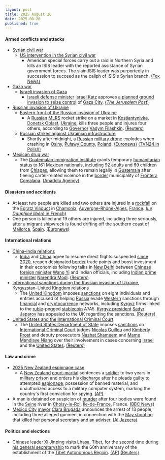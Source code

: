 ```yaml
---
layout: post
title: 2025 August 20
date: 2025-08-20
published: true
---
```



#### Armed conflicts and attacks

* [Syrian civil war](https://en.wikipedia.org/wiki/Syrian_civil_war "Syrian civil war")
  * [US intervention in the Syrian civil war](https://en.wikipedia.org/wiki/US_intervention_in_the_Syrian_civil_war "US intervention in the Syrian civil war")
    * American special forces carry out a raid in Northern Syria and kills an ISIS leader with the reported assistance of Syrian government forces. The slain ISIS leader was purportedly in succession to succeed as the caliph of ISIS's Syrian branch. [(Fox News)](https://www.foxnews.com/us/us-military-raid-syria-eliminates-isis-leader-waiting-key-financier-officials)
* [Gaza war](https://en.wikipedia.org/wiki/Gaza_war "Gaza war")
  * [Israeli invasion of Gaza](https://en.wikipedia.org/wiki/Israeli_invasion_of_Gaza "Israeli invasion of Gaza")
    * [Israeli defense minister](https://en.wikipedia.org/wiki/Ministry_of_Defense_%28Israel%29 "Ministry of Defense (Israel)") [Israel Katz](https://en.wikipedia.org/wiki/Israel_Katz "Israel Katz") approves [a planned ground invasion to seize control](https://en.wikipedia.org/wiki/2025_Gaza_City_offensive "2025 Gaza City offensive") of [Gaza City](https://en.wikipedia.org/wiki/Gaza_City "Gaza City"). [(*The Jerusalem Post*)](https://www.jpost.com/israel-news/defense-news/article-864732)
* [Russian invasion of Ukraine](https://en.wikipedia.org/wiki/Russian_invasion_of_Ukraine "Russian invasion of Ukraine")
  * [Eastern front of the Russian invasion of Ukraine](https://en.wikipedia.org/wiki/Eastern_front_of_the_Russian_invasion_of_Ukraine "Eastern front of the Russian invasion of Ukraine")
    * A [Russian](https://en.wikipedia.org/wiki/Russian_Armed_Forces "Russian Armed Forces") [MLRS](https://en.wikipedia.org/wiki/Multiple_rocket_launcher "Multiple rocket launcher") rocket strike on a market in [Kostiantynivka](https://en.wikipedia.org/wiki/Kostiantynivka "Kostiantynivka"), [Donetsk Oblast](https://en.wikipedia.org/wiki/Donetsk_Oblast "Donetsk Oblast"), [Ukraine](https://en.wikipedia.org/wiki/Ukraine "Ukraine"), kills three people and injures four others, according to [Governor](https://en.wikipedia.org/wiki/Governor_of_Donetsk_Oblast "Governor of Donetsk Oblast") [Vadym Filashkin](https://en.wikipedia.org/wiki/Vadym_Filashkin "Vadym Filashkin"). [(Reuters)](https://www.reuters.com/world/three-killed-russian-shelling-key-eastern-ukrainian-city-local-officials-say-2025-08-20/)
  * [Russian strikes against Ukrainian infrastructure](https://en.wikipedia.org/wiki/Russian_strikes_against_Ukrainian_infrastructure_%282022%E2%80%93present%29 "Russian strikes against Ukrainian infrastructure (2022–present)")
    * Shortly after midnight, a [Russian](https://en.wikipedia.org/wiki/Russia "Russia") [military drone](https://en.wikipedia.org/wiki/Drone_warfare "Drone warfare") explodes when crashing in [Osiny](https://en.wikipedia.org/wiki/Osiny%2C_Pu%C5%82awy_County "Osiny, Puławy County"), [Puławy County](https://en.wikipedia.org/wiki/Pu%C5%82awy_County "Puławy County"), [Poland](https://en.wikipedia.org/wiki/Poland "Poland"). [(Euronews)](https://www.euronews.com/2025/08/20/suspected-military-drone-crashes-and-explodes-in-eastern-poland-officials-say) [(TVN24 in Polish)](https://tvn24.pl/polska/mon-mamy-do-czynienia-z-rosyjskim-dronem-prowokacja-st8608372)
* [Mexican drug war](https://en.wikipedia.org/wiki/Mexican_drug_war "Mexican drug war")
  * The [Guatemalan Immigration Institute](https://en.wikipedia.org/wiki/Guatemalan_Immigration_Institute "Guatemalan Immigration Institute") grants temporary [humanitarian status](https://en.wikipedia.org/wiki/Humanitarian_visa "Humanitarian visa") to 161 [Mexican](https://en.wikipedia.org/wiki/Mexicans "Mexicans") nationals, including 92 adults and 69 children from [Chiapas](https://en.wikipedia.org/wiki/Chiapas "Chiapas"), allowing them to remain legally in [Guatemala](https://en.wikipedia.org/wiki/Guatemala "Guatemala") after fleeing cartel-related violence in the [border](https://en.wikipedia.org/wiki/Guatemala%E2%80%93Mexico_border "Guatemala–Mexico border") municipality of [Frontera Comalapa](https://en.wikipedia.org/wiki/Frontera_Comalapa "Frontera Comalapa"). [(Anadolu Agency)](https://www.aa.com.tr/en/americas/guatemala-agrees-to-shelter-161-mexicans-fleeing-violence-in-southern-mexico/3665060)

#### Disasters and accidents

* At least two people are killed and two others are injured in a [rockfall](https://en.wikipedia.org/wiki/Rockfall "Rockfall") on the [Égratz Viaduct](https://en.wikipedia.org/wiki/%C3%89gratz_Viaduct "Égratz Viaduct") in [Chamonix](https://en.wikipedia.org/wiki/Chamonix "Chamonix"), [Auvergne-Rhône-Alpes](https://en.wikipedia.org/wiki/Auvergne-Rh%C3%B4ne-Alpes "Auvergne-Rhône-Alpes"), [France](https://en.wikipedia.org/wiki/France "France"). [(*Le Dauphiné libéré* in French)](https://www.ledauphine.com/faits-divers-justice/2025/08/20/un-eboulement-fait-des-victimes-dans-les-egratz-a-passy)
* One person is killed and 19 others are injured, including three seriously, after a migrant shipwreck is found drifting off the southern coast of [Mallorca](https://en.wikipedia.org/wiki/Mallorca "Mallorca"), [Spain](https://en.wikipedia.org/wiki/Spain "Spain"). [(Euronews)](https://www.euronews.com/2025/08/20/one-dead-and-19-injured-after-migrant-shipwreck-found-drifting-off-mallorca)

#### International relations

* [China–India relations](https://en.wikipedia.org/wiki/China%E2%80%93India_relations "China–India relations")
  * [India](https://en.wikipedia.org/wiki/India "India") and [China](https://en.wikipedia.org/wiki/China "China") agree to resume direct flights suspended [since 2020](https://en.wikipedia.org/wiki/2020%E2%80%932021_China%E2%80%93India_skirmishes "2020–2021 China–India skirmishes"), reopen designated [border](https://en.wikipedia.org/wiki/Sino-Indian_border_dispute "Sino-Indian border dispute") trade points and boost investment in their economies following talks in [New Delhi](https://en.wikipedia.org/wiki/New_Delhi "New Delhi") between [Chinese foreign minister](https://en.wikipedia.org/wiki/Foreign_Minister_of_China "Foreign Minister of China") [Wang Yi](https://en.wikipedia.org/wiki/Wang_Yi "Wang Yi") and Indian officials, including [Indian prime minister](https://en.wikipedia.org/wiki/Prime_Minister_of_India "Prime Minister of India") [Narendra Modi](https://en.wikipedia.org/wiki/Narendra_Modi "Narendra Modi"). [(Reuters)](https://www.reuters.com/world/china/india-china-agree-resume-direct-flights-boost-business-links-2025-08-19/)
* [International sanctions during the Russian invasion of Ukraine](https://en.wikipedia.org/wiki/International_sanctions_during_the_Russian_invasion_of_Ukraine "International sanctions during the Russian invasion of Ukraine"), [Kyrgyzstan–United Kingdom relations](https://en.wikipedia.org/wiki/Kyrgyzstan%E2%80%93United_Kingdom_relations "Kyrgyzstan–United Kingdom relations")
  * The [United Kingdom](https://en.wikipedia.org/wiki/United_Kingdom "United Kingdom") imposes [sanctions](https://en.wikipedia.org/wiki/United_Kingdom_sanctions "United Kingdom sanctions") on eight individuals and entities accused of helping [Russia](https://en.wikipedia.org/wiki/Russia "Russia") evade [Western](https://en.wikipedia.org/wiki/Western_world "Western world") sanctions through [financial](https://en.wikipedia.org/wiki/Financial_network "Financial network") and [cryptocurrency](https://en.wikipedia.org/wiki/Cryptocurrency "Cryptocurrency") networks, including [Kyrgyz](https://en.wikipedia.org/wiki/Kyrgyzstan "Kyrgyzstan") firms linked to the [ruble](https://en.wikipedia.org/wiki/Digital_ruble "Digital ruble")-pegged [stablecoin](https://en.wikipedia.org/wiki/Stablecoin "Stablecoin") A7A5. [Kyrgyz president](https://en.wikipedia.org/wiki/President_of_Kyrgyzstan "President of Kyrgyzstan") [Sadyr Japarov](https://en.wikipedia.org/wiki/Sadyr_Japarov "Sadyr Japarov") has appealed to the UK regarding the sanctions. [(Reuters)](https://www.reuters.com/business/finance/kyrgyzstan-appeals-trump-starmer-after-uk-imposes-russia-related-sanctions-2025-08-21/)
* [United States and the International Criminal Court](https://en.wikipedia.org/wiki/United_States_and_the_International_Criminal_Court "United States and the International Criminal Court")
  * The [United States Department of State](https://en.wikipedia.org/wiki/United_States_Department_of_State "United States Department of State") imposes [sanctions](https://en.wikipedia.org/wiki/United_States_government_sanctions "United States government sanctions") on [International Criminal Court](https://en.wikipedia.org/wiki/International_Criminal_Court "International Criminal Court") judges [Nicolas Guillou](https://en.wikipedia.org/wiki/Nicolas_Guillou "Nicolas Guillou") and [Kimberly Prost](https://en.wikipedia.org/wiki/Kimberly_Prost "Kimberly Prost") and deputy prosecutors [Nazhat Shameem](https://en.wikipedia.org/wiki/Nazhat_Shameem "Nazhat Shameem") and [Mame Mandiaye Niang](https://en.wikipedia.org/wiki/Mame_Mandiaye_Niang "Mame Mandiaye Niang") over their involvement in cases concerning [Israel](https://en.wikipedia.org/wiki/Israel "Israel") and the [United States](https://en.wikipedia.org/wiki/United_States "United States"). [(Reuters)](https://www.reuters.com/world/asia-pacific/trump-administration-imposes-new-sanctions-four-icc-judges-prosecutors-2025-08-20/)

#### Law and crime

* [2025 New Zealand espionage case](https://en.wikipedia.org/wiki/2025_New_Zealand_espionage_case "2025 New Zealand espionage case")
  * A [New Zealand](https://en.wikipedia.org/wiki/New_Zealand "New Zealand") [court-martial](https://en.wikipedia.org/wiki/Court-martial "Court-martial") sentences a [soldier](https://en.wikipedia.org/wiki/New_Zealand_Defence_Force "New Zealand Defence Force") to two years in [military prison](https://en.wikipedia.org/wiki/Military_prison "Military prison") and orders his [discharge](https://en.wikipedia.org/wiki/Military_discharge "Military discharge") after he pleads guilty to attempted [espionage](https://en.wikipedia.org/wiki/Foreign_espionage_in_New_Zealand "Foreign espionage in New Zealand"), possession of banned material, and unauthorized access to a military computer system, marking the country's first conviction for spying. [(AP)](https://apnews.com/article/soldier-white-nationalist-espionage-new-zealand-sentence-c04660d4155e770aef7006aaf4e7f200)
* A man is detained on suspicion of [murder](https://en.wikipedia.org/wiki/Murder_in_French_law "Murder in French law") after four bodies were found in the [Seine](https://en.wikipedia.org/wiki/Seine "Seine") river in [Choisy-le-Roi](https://en.wikipedia.org/wiki/Choisy-le-Roi "Choisy-le-Roi"), [Île-de-France](https://en.wikipedia.org/wiki/%C3%8Ele-de-France "Île-de-France"), France. [(BBC News)](https://www.bbc.com/news/articles/c5yer12rp8po)
* [Mexico City](https://en.wikipedia.org/wiki/Mexico_City "Mexico City") [mayor](https://en.wikipedia.org/wiki/List_of_heads_of_government_of_Mexico_City "List of heads of government of Mexico City") [Clara Brugada](https://en.wikipedia.org/wiki/Clara_Brugada "Clara Brugada") announces the arrest of 13 people, including three alleged gunmen, in connection with the [May shooting](https://en.wikipedia.org/wiki/List_of_politicians_killed_during_the_presidency_of_Claudia_Sheinbaum#2025 "List of politicians killed during the presidency of Claudia Sheinbaum") that killed her personal secretary and an adviser. [(Al Jazeera)](https://www.aljazeera.com/news/2025/8/20/authorities-arrest-13-suspects-over-killing-of-mexico-city-officials)

#### Politics and elections

* Chinese leader [Xi Jinping](https://en.wikipedia.org/wiki/Xi_Jinping "Xi Jinping") visits [Lhasa](https://en.wikipedia.org/wiki/Lhasa "Lhasa"), [Tibet](https://en.wikipedia.org/wiki/Tibet "Tibet"), for the second time during [his general secretaryship](https://en.wikipedia.org/wiki/General_secretaryship_of_Xi_Jinping "General secretaryship of Xi Jinping") to mark the 60th anniversary of the establishment of the [Tibet Autonomous Region](https://en.wikipedia.org/wiki/Tibet_Autonomous_Region "Tibet Autonomous Region"). [(AP)](https://apnews.com/article/china-tibet-xi-jinping-visit-lhasa-8bf015c599a9cc17c5c25e8f69a32d78) [(Reuters)](https://www.reuters.com/world/china/chinas-xi-makes-second-ever-visit-tibet-president-2025-08-20/)

